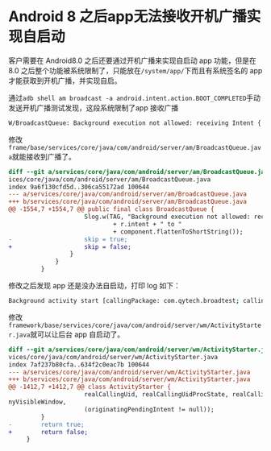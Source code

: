 # Android 8 之后app无法接收开机广播实现自启动

客户需要在 Android8.0 之后还要通过开机广播来实现自启动 app 功能，但是在 8.0 之后整个功能被系统限制了，只能放在`/system/app/`下而且有系统签名的 app 才能获取到开机广播，并实现自启。

通过`adb shell am broadcast -a android.intent.action.BOOT_COMPLETED`手动发送开机广播测试发现，这段系统限制了app 接收广播

```bash
W/BroadcastQueue: Background execution not allowed: receiving Intent { act=android.intent.action.BOOT_COMPLETED **flg=0x400010** }
```

修改`frame/base/services/core/java/com/android/server/am/BroadcastQueue.java`就能接收到广播了。

```diff
diff --git a/services/core/java/com/android/server/am/BroadcastQueue.java b/serv
ices/core/java/com/android/server/am/BroadcastQueue.java
index 9a6f130cfd5d..306ca55172ad 100644
--- a/services/core/java/com/android/server/am/BroadcastQueue.java
+++ b/services/core/java/com/android/server/am/BroadcastQueue.java
@@ -1554,7 +1554,7 @@ public final class BroadcastQueue {
                     Slog.w(TAG, "Background execution not allowed: receiving "
                             + r.intent + " to "
                             + component.flattenToShortString());
-                    skip = true;
+                    skip = false;
                 }
             }
         }
```

修改之后发现 app 还是没办法自启动，打印 log 如下：

```bash
Background activity start [callingPackage: com.qytech.broadtest; callingUid: 10126; isCallingUidForeground: false; callingUidHasAnyVisibleWindow: false; callingUidProcState: RECEIVER; isCallingUidPersistentSystemProcess: false; realCallingUid: 10126; isRealCallingUidForeground: false; realCallingUidHasAnyVisibleWindow: false; realCallingUidProcState: RECEIVER; isRealCallingUidPersistentSystemProcess: false; originatingPendingIntent: null; isBgStartWhitelisted: false; intent: Intent { flg=0x10000000 cmp=com.qytech.broadtest/.MainActivity }; callerapp: ProcessRecord{18ae38b 1628:com.qytech.broadtest/u0a126}]
```

修改`framework/base/services/core/java/com/android/server/wm/ActivityStarter.java`就可以让后台 app 自启动了。

```diff
diff --git a/services/core/java/com/android/server/wm/ActivityStarter.java b/ser
vices/core/java/com/android/server/wm/ActivityStarter.java
index 7af237b80cfa..634f2c0eac7b 100644
--- a/services/core/java/com/android/server/wm/ActivityStarter.java
+++ b/services/core/java/com/android/server/wm/ActivityStarter.java
@@ -1412,7 +1412,7 @@ class ActivityStarter {
                     realCallingUid, realCallingUidProcState, realCallingUidHasA
nyVisibleWindow,
                     (originatingPendingIntent != null));
         }
-        return true;
+        return false;
     }
```

